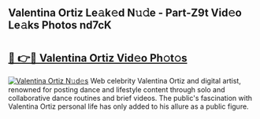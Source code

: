 ## Valentina Ortiz Le𝚊k𝚎d N𝚞𝚍e - Part-Z9t Vid𝚎o Le𝚊ks Photos nd7cK

# <h2><a href="http://fbdj433.evod.top/?m=Valentina+Ortiz">🔗 👉🔴 Valentina Ortiz Vid𝚎o Ph𝚘t𝚘s</a></h2>

[![Valentina Ortiz N𝚞d𝚎s](https://i.imgur.com/8V9OHl7.gif)](http://fbdj433.evod.top/?m=Valentina+Ortiz)
Web celebrity Valentina Ortiz and digital artist, renowned for posting dance and lifestyle content through solo and collaborative dance routines and brief videos. The public's fascination with Valentina Ortiz personal life has only added to his allure as a public figure. 

